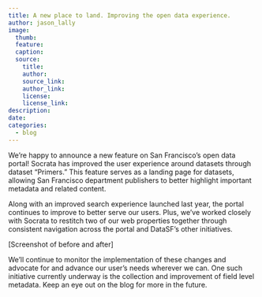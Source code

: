 ```yaml
---
title: A new place to land. Improving the open data experience.
author: jason_lally
image:
  thumb:
  feature:
  caption:
  source:
    title:
    author:
    source_link:
    author_link:
    license:
    license_link:
description:
date:
categories:
  - blog
---
```



We’re happy to announce a new feature on San Francisco’s open data portal! Socrata has improved the user experience around datasets through dataset “Primers.” This feature serves as a landing page for datasets, allowing San Francisco department publishers to better highlight important metadata and related content.

Along with an improved search experience launched last year, the portal continues to improve to better serve our users. Plus, we’ve worked closely with Socrata to restitch two of our web properties together through consistent navigation across the portal and DataSF’s other initiatives.

[Screenshot of before and after]

We’ll continue to monitor the implementation of these changes and advocate for and advance our user’s needs wherever we can. One such initiative currently underway is the collection and improvement of field level metadata. Keep an eye out on the blog for more in the future.